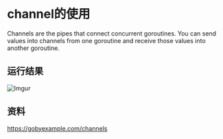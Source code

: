 # channel的使用
Channels are the pipes that connect concurrent goroutines. You can send values into channels from one goroutine and receive those values into another goroutine.

## 运行结果
![Imgur](https://i.imgur.com/XaDMv3L.png)

## 资料
https://gobyexample.com/channels